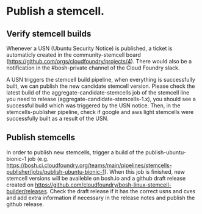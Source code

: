 # Publish a stemcell.
## Verify stemcell builds
Whenever a USN (Ubuntu Security Notice) is published, a ticket is automaticly created in the community-stemcell board (https://github.com/orgs/cloudfoundry/projects/4).
There would also be a notification in the #bosh-private channel of the Cloud Foundry slack.

A USN triggers the stemcell build pipeline, when everything is successfully built, we can publish the new candidate stemcell version.
Please check the latest build of the aggregate-candidate-stemcells job of the stemcell line you need to release (aggregate-candidate-stemcells-1.x),
you should see a successful build which was triggered by the USN notice.
Then, in the stemcells-publisher pipeline, check if google and aws light stemcells were successfully built as a result of the USN.

## Publish stemcells
In order to publish new stemcells, trigger a build of the publish-ubuntu-bionic-1 job (e.g. https://bosh.ci.cloudfoundry.org/teams/main/pipelines/stemcells-publisher/jobs/publish-ubuntu-bionic-1).
When this job is finished, new stemcell versions will be availeble on bosh.io and a github draft release created on
https://github.com/cloudfoundry/bosh-linux-stemcell-builder/releases.
Check the draft release if it has the correct usns and cves and add extra information if necessary in the release notes and publish the github release.